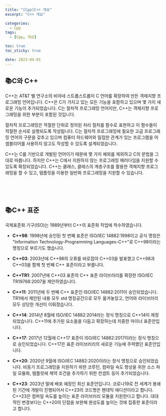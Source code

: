 ```yaml
---
title: "[Cpp]C++ 개요"
excerpt: "C++ 개요"

categories:
  - Cpp
tags:
  - [Cpp, 개요]

toc: true
toc_sticky: true

date: 2023-04-01
---
```


## 📚C와 C++
C++는  AT&T 벨 연구소의 비야네 스트롭스트룹이 C 언어를 확장하여 만든 객체지향 프로그래밍 언어입니다. C++은 C가 가지고 있는 모든 기능을 포함하고 있으며 몇 가지 새로운 기능이 추가되었습니다. C는 절차적 프로그래밍 언어지만, C++는 객체지향 프로그래밍을 위한 부분이 포함된 것입니다.

절차적 프로그래밍은 적절한 단위로 정의된 처리 절차를 함수로 표현하고 이 함수들이 적절한 순서로 실행되도록 작성됩니다. C는 절차적 프로그래밍에 필요한 고급 프로그래밍 언어의 구문을 갖추고 있으며 컴퓨터 하드웨어와 밀접한 관계가 있는 프로그램을 어셈블리어를 사용하지 않고도 작성할 수 있도록 설계되었습니다.

C++는 C를 기반으로 개발된 언어이기 때문에 몇 가지 예외를 제외하고 C의 문법을 그대로 따릅니다. 하지만 C++는 C에서 지원하지 않는 프로그래밍 패러다임을 지원할 수 있도록 확장되었습니다. C++는 클래스, 클래스의 계층구조를 활용한 객체지향 프로그래밍을 할 수 있고, 템플릿을 이용한 일반화 프로그래밍을 지원할 수 있습니다.

<br><br><br>

## 📚C++ 표준
국제표준화 기구(ISO)는 1989년부터 C++의 표준화 작업에 착수하였습니다.

* **C++98**: 1998년에 승인된 첫 번째 표준은 ISO/IEC 14882:1998이고 공식 명칭은 "Information Technology-Programming Languages-C++"로 C++98이라는 명칭으로 부르기도 했습니다.

* **C++03**: 2003년에 C++98의 오류를 바로잡아 C++03을 발표했고 C++98과 C++03을 함께 첫 번째 C++ 표준이라고 부릅니다.

* **C++TR1**: 2007년에 C++03 표준의 C++ 표준 라이브러리를 확장한 ISO/IEC TR19768:2007을 제안하였습니다.

* **C++11**: 2011년에 두 번째 C++ 표준인 ISO/IEC 14882:2011이 승인되었습니다. TR1에서 제안된 내용 모두 std 명칭공간으로 모두 옮겨놓았고, 언어와 라이브러리 모두 상당한 개선이 이뤄졌습니다.

* **C++14**: 2014년 8월에 ISO/IEC 14882:2014라는 정식 명칭으로 C++14이 제정되었습니다. C++11에 추가된 요소들을 다듬고 확장하는데 치중한 마이너 표준안입니다.

* **C++17**: 2017년 12월에 C++17 표준이 ISO/IEC 14882:2017이라는 정식 명칭으로 승인되었습니다. C++17은 표준 라이브러리의 새로운 기능에 주력했던 표준안입니다.

* **C++20**: 2020년 9월에 ISO/IEC 14882:2020이라는 정식 명칭으로 승인되었습니다. 비동기 프로그래밍을 지원하기 위한 코루틴, 컴파일 속도 향상을 위한 소스 파일 모듈화, 템플릿에 제약 조건을 추가하기 위한 컨셉트 등이 추가되었습니다.

* **C++23**: 2023년 말에 배포 예정인 최신 표준안입니다. 코로나19로 전 세계가 봉쇄된 기간에 개발이 진행되어서 C++23의 코드명은 팬데믹 에디션이라고 합니다. C++23은 컴파일 속도를 높이는 표준 라이브러리 모듈을 지원한다고 합니다. 대대적인 변경보다는 C++20의 단점을 보완해 완성도를 높이는 것에 집중한 표준이라고 합니다.

<br><br>